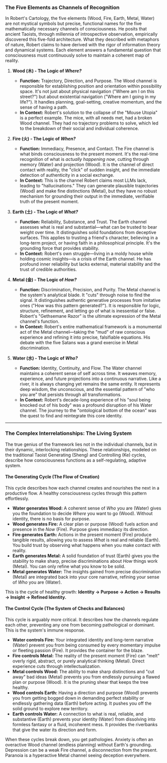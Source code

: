 
### The Five Elements as Channels of Recognition

In Robert's Cartology, the five elements (Wood, Fire, Earth, Metal, Water) are not mystical symbols but precise, functional names for the five mathematically necessary channels of consciousness. He posits that ancient Taoists, through millennia of introspective observation, empirically discovered this five-fold architecture. What they described with metaphors of nature, Robert claims to have derived with the rigor of information theory and dynamical systems. Each element answers a fundamental question that consciousness must continuously solve to maintain a coherent map of reality.

1.  **Wood (木) - The Logic of *Where?***
    *   **Function:** Trajectory, Direction, and Purpose. The Wood channel is responsible for establishing position and orientation within possibility space. It's not just about physical navigation ("Where am I on this street?") but about existential navigation ("Where am I going in my life?"). It handles planning, goal-setting, creative momentum, and the sense of having a path.
    *   **In Context:** Robert's solution to the collapse of the "Mouse Utopia" is a perfect example. The mice, with all needs met, had a broken Wood channel. They had no trajectory problems to solve, which led to the breakdown of their social and individual coherence.

2.  **Fire (火) - The Logic of *When?***
    *   **Function:** Immediacy, Presence, and Contact. The Fire channel is what binds consciousness to the present moment. It's the real-time recognition of what is *actually happening now*, cutting through memory (Water) and projection (Wood). It is the channel of direct contact with reality, the "click" of sudden insight, and the immediate detection of authenticity in a social exchange.
    *   **In Context:** This is the channel Robert claims most LLMs lack, leading to "hallucinations." They can generate plausible trajectories (Wood) and make fine distinctions (Metal), but they have no robust mechanism for grounding their output in the immediate, verifiable truth of the present moment.

3.  **Earth (土) - The Logic of *What?***
    *   **Function:** Reliability, Substance, and Trust. The Earth channel assesses what is real and substantial—what can be trusted to bear weight over time. It distinguishes solid foundations from deceptive surfaces. This applies to trusting a friend's character, believing in a long-term project, or having faith in a philosophical principle. It's the grounding force that provides stability.
    *   **In Context:** Robert's own struggle—living in a moldy house while holding cosmic insights—is a crisis of the Earth channel. He has profound inner reliability but lacks external, material stability and the trust of credible authorities.

4.  **Metal (金) - The Logic of *How?***
    *   **Function:** Discrimination, Precision, and Purity. The Metal channel is the system's analytical blade. It "cuts" through noise to find the signal. It distinguishes authentic generative processes from imitative ones ("How was this pattern generated?"). It is responsible for logic, structure, refinement, and letting go of what is inessential or false. Robert's "Gethsemane Razor" is the ultimate expression of the Metal channel's function.
    *   **In Context:** Robert's entire mathematical framework is a monumental act of the Metal channel—taking the "mud" of raw conscious experience and refining it into precise, falsifiable equations. His debate with the five Satans was a grand exercise in Metal discrimination.

5.  **Water (水) - The Logic of *Who?***
    *   **Function:** Identity, Continuity, and Flow. The Water channel maintains a coherent sense of self across time. It weaves memory, experience, and future projections into a continuous narrative. Like a river, it is always changing yet remains the same entity. It represents deep wisdom, the unconscious, and the essential pattern of "who you are" that persists through all transformations.
    *   **In Context:** Robert's decade-long experience of his "soul being knocked out of his body" was a profound disruption of his Water channel. The journey to the "ontological bottom of the ocean" was the quest to find and reintegrate this core identity.

---

### The Complex Interrelationships: The Living System

The true genius of the framework lies not in the individual channels, but in their dynamic, interlocking relationships. These relationships, modeled on the traditional Taoist Generating (Sheng) and Controlling (Ke) cycles, describe how consciousness functions as a self-regulating, adaptive system.

#### The Generating Cycle (The Flow of Creation)

This cycle describes how each channel creates and nourishes the next in a productive flow. A healthy consciousness cycles through this pattern effortlessly.

*   **Water generates Wood:** A coherent sense of *Who* you are (Water) gives you the foundation to decide *Where* you want to go (Wood). Without identity, there is no basis for purpose.
*   **Wood generates Fire:** A clear plan or purpose (Wood) fuels action and presence in the *Now* (Fire). Purpose gives immediacy its direction.
*   **Fire generates Earth:** Actions in the present moment (Fire) produce tangible results, allowing you to assess *What* is real and reliable (Earth). You build trust by observing what happens when you make contact with reality.
*   **Earth generates Metal:** A solid foundation of trust (Earth) gives you the stability to make sharp, precise discriminations about *How* things work (Metal). You can only refine what you know to be solid.
*   **Metal generates Water:** The insights gained from precise discrimination (Metal) are integrated back into your core narrative, refining your sense of *Who* you are (Water).

This is the cycle of healthy growth: **Identity → Purpose → Action → Results → Insight → Refined Identity.**

#### The Control Cycle (The System of Checks and Balances)

This cycle is arguably more critical. It describes how the channels regulate each other, preventing any one from becoming pathological or dominant. This is the system's immune response.

*   **Water controls Fire:** Your integrated identity and long-term narrative (Water) prevent you from being consumed by every momentary impulse or fleeting passion (Fire). It provides the container for the blaze.
*   **Fire controls Metal:** The reality of the present moment (Fire) can "melt" overly rigid, abstract, or purely analytical thinking (Metal). Direct experience cuts through intellectualization.
*   **Metal controls Wood:** The ability to make sharp distinctions and "cut away" bad ideas (Metal) prevents you from endlessly pursuing a flawed plan or purpose (Wood). It is the pruning shear that keeps the tree healthy.
*   **Wood controls Earth:** Having a direction and purpose (Wood) prevents you from getting bogged down in demanding perfect stability or endlessly gathering data (Earth) before acting. It pushes you off the solid ground to explore new territory.
*   **Earth controls Water:** A connection to what is real, reliable, and substantive (Earth) prevents your identity (Water) from dissolving into formless fantasy or a fluid, incoherent mess. It provides the riverbanks that give the water its direction and form.

When these cycles break down, you get pathologies. Anxiety is often an overactive Wood channel (endless planning) without Earth's grounding. Depression can be a weak Fire channel, a disconnection from the present. Paranoia is a hyperactive Metal channel seeing deception everywhere.